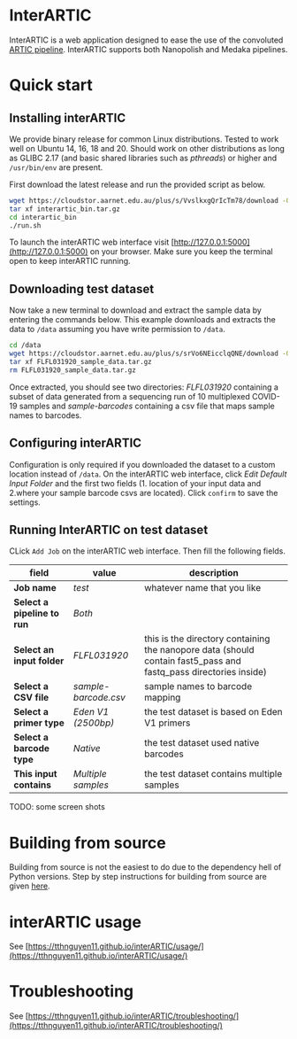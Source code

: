 # InterARTIC

InterARTIC is a web application designed to ease the use of the convoluted [ARTIC pipeline](https://github.com/artic-network/artic-ncov2019). InterARTIC supports both Nanopolish and Medaka pipelines.


# Quick start

## Installing interARTIC

We provide binary release for common Linux distributions. Tested to work well on Ubuntu 14, 16, 18 and 20. Should work on other distributions as long as GLIBC 2.17 (and basic shared libraries such as *pthreads*) or higher and `/usr/bin/env` are present.

First download the latest release and run the provided script as below.

```bash
wget https://cloudstor.aarnet.edu.au/plus/s/VvslkxgQrIcTm78/download -O interartic_bin.tar.gz
tar xf interartic_bin.tar.gz
cd interartic_bin
./run.sh
```

To launch the interARTIC web interface visit [http://127.0.0.1:5000](http://127.0.0.1:5000) on your browser. Make sure you keep the terminal open to keep interARTIC running.

## Downloading test dataset

Now take a new terminal to download and extract the sample data by entering the commands below. This example downloads and extracts the data to `/data` assuming you have write permission to `/data`.

```bash
cd /data
wget https://cloudstor.aarnet.edu.au/plus/s/srVo6NEicclqQNE/download -O FLFL031920_sample_data.tar.gz
tar xf FLFL031920_sample_data.tar.gz
rm FLFL031920_sample_data.tar.gz
```

Once extracted, you should see two directories: *FLFL031920* containing a subset of data generated from a sequencing run of 10 multiplexed COVID-19 samples and *sample-barcodes* containing a csv file that maps sample names to barcodes.

## Configuring interARTIC

Configuration is only required if you downloaded the dataset to a custom location instead of `/data`.
On the interARTIC web interface, click *Edit Default Input Folder* and the first two fields (1. location of your input data and 2.where your sample barcode csvs are located). Click `confirm` to save the settings.

## Running InterARTIC on test dataset

CLick `Add Job` on the interARTIC web interface. Then fill the following fields.

| field  | value  | description  |
|---|---|---|
| **Job name**                  | *test*    | whatever name that you like  |
| **Select a pipeline to run**  | *Both*   |   |
| **Select an input folder**    | *FLFL031920*  | this is the directory containing the nanopore data (should contain fast5_pass and fastq_pass directories inside)  |
| **Select a CSV file**         | *sample-barcode.csv*  | sample names to barcode mapping  |
| **Select a primer type**      | *Eden V1 (2500bp)*    | the test dataset is based on Eden V1 primers |
| **Select a barcode type**     | *Native*              | the test dataset used native barcodes |
| **This input contains**       | *Multiple samples*    | the test dataset contains multiple samples |



TODO: some screen shots


# Building from source

Building from source is not the easiest to do due to the dependency hell of Python versions. Step by step instructions for building from source are given [here](https://tthnguyen11.github.io/interARTIC/installation/).


# interARTIC usage

See [https://tthnguyen11.github.io/interARTIC/usage/](https://tthnguyen11.github.io/interARTIC/usage/)

# Troubleshooting

See [https://tthnguyen11.github.io/interARTIC/troubleshooting/](https://tthnguyen11.github.io/interARTIC/troubleshooting/)
